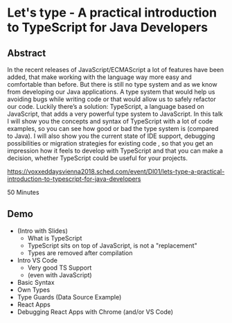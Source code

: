 # Let's type - A practical introduction to TypeScript for Java Developers

## Abstract

In the recent releases of JavaScript/ECMAScript a lot of features have been added, that make working with the language way more easy and comfortable than before. But there is still no type system and as we know from developing our Java applications. A type system that would help us avoiding bugs while writing code or that would allow us to safely refactor our code.
Luckily there’s a solution: TypeScript, a language based on JavaScript, that adds a very powerful type system to JavaScript. In this talk I will show you the concepts and syntax of TypeScript with a lot of code examples, so you can see how good or bad the type system is (compared to Java). I will also show you the current state of IDE support, debugging possibilities or migration strategies for existing code , so that you get an impression how it feels to develop with TypeScript and that you can make a decision, whether TypeScript could be useful for your projects.

https://voxxeddaysvienna2018.sched.com/event/Dl01/lets-type-a-practical-introduction-to-typescript-for-java-developers

50 Minutes

## Demo

* (Intro with Slides)
  * What is TypeScript
  * TypeScript sits on top of JavaScript, is not a "replacement"
  * Types are removed after compilation
* Intro VS Code
  * Very good TS Support
  * (even with JavaScript)
* Basic Syntax
* Own Types
* Type Guards (Data Source Example)
* React Apps
* Debugging React Apps with Chrome (and/or VS Code)
